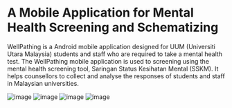 # A Mobile Application for Mental Health Screening and Schematizing


WellPathing is a Android mobile application designed for UUM (Universiti Utara Malaysia) students and staff who are required to take a mental health test. The WellPathing mobile application is used to screening using the mental health screening tool, Saringan Status Kesihatan Mental (SSKM). It helps counsellors to collect and analyse the responses of students and staff in Malaysian universities. 



![image](https://github.com/MaxChengMingXuan/FYP_Wellpathing/assets/78088441/e031ab63-cfe7-491b-9fd4-debb6fd232d9)
![image](https://github.com/MaxChengMingXuan/FYP_Wellpathing/assets/78088441/3a0f3cdb-75ca-4eaf-819c-591d574542fa)
![image](https://github.com/MaxChengMingXuan/FYP_Wellpathing/assets/78088441/d928b403-d463-4b0c-950b-3a2587c468ac)
![image](https://github.com/MaxChengMingXuan/FYP_Wellpathing/assets/78088441/e63673a2-8d5c-4d27-98f2-3ada22633646)


